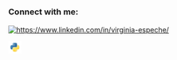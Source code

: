 <h3 align="left">Connect with me:</h3>
<p align="left">
<a href="https://www.linkedin.com/in/matiasbertero/" target="blank"><img align="center" src="https://raw.githubusercontent.com/rahuldkjain/github-profile-readme-generator/master/src/images/icons/Social/linked-in-alt.svg" alt="https://www.linkedin.com/in/virginia-espeche/" height="30" width="40" /></a>
</p>


<a href="https://raw.githubusercontent.com/github/explore/main/topics/python/python.png" rel="nofollow"><img src="https://raw.githubusercontent.com/github/explore/main/topics/python/python.png" height="26" style="max-width: 100%;"></a>
